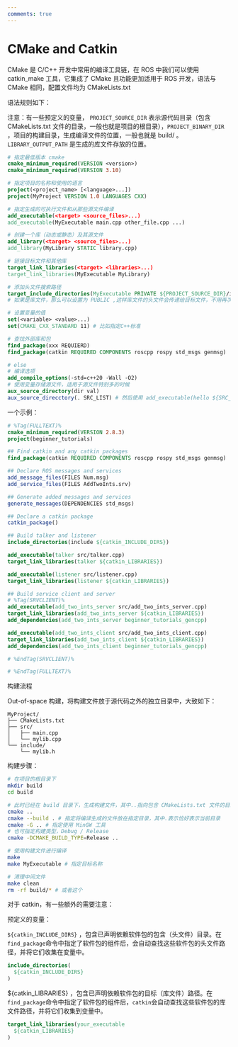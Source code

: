 ```yaml
---
comments: true
---
```


# CMake and Catkin

CMake 是 C/C++ 开发中常用的编译工具链，在 ROS 中我们可以使用 catkin_make 工具，它集成了 CMake 且功能更加适用于 ROS 开发，语法与 CMake 相同，配置文件均为 CMakeLists.txt

语法规则如下：

注意：有一些预定义的变量， `PROJECT_SOURCE_DIR` 表示源代码目录（包含 CMakeLists.txt 文件的目录，一般也就是项目的根目录），`PROJECT_BINARY_DIR` ，项目的构建目录，生成编译文件的位置，一般也就是 build/ 。`LIBRARY_OUTPUT_PATH` 是生成的库文件存放的位置。

```cmake
# 指定最低版本 cmake
cmake_minimum_required(VERSION <version>)
cmake_minimum_required(VERSION 3.10)

# 指定项目的名称和使用的语言
project(<project_name> [<language>...])
project(MyProject VERSION 1.0 LANGUAGES CXX)

# 指定生成的可执行文件和从那些源文件编译
add_executable(<target> <source_files>...)
add_executable(MyExecutable main.cpp other_file.cpp ...)

# 创建一个库（动态或静态）及其源文件
add_library(<target> <source_files>...)
add_library(MyLibrary STATIC library.cpp)

# 链接目标文件和其他库
target_link_libraries(<target> <libraries>...)
target_link_libraries(MyExecutable MyLibrary)

# 添加头文件搜索路径
target_include_directories(MyExecutable PRIVATE ${PROJECT_SOURCE_DIR}/include)
# 如果是库文件，那么可以设置为 PUBLIC ,这样库文件的头文件会传递给目标文件，不用再次添加

# 设置变量的值
set(<variable> <value>...)
set(CMAKE_CXX_STANDARD 11) # 比如指定C++标准

# 查找外部库和包
find_package(xxx REQUIERD)
find_package(catkin REQUIRED COMPONENTS roscpp rospy std_msgs genmsg)

# else
# 编译选项
add_compile_options(-std=c++20 -Wall -O2)
# 使用变量存储源文件，适用于源文件特别多的时候
aux_source_directory(dir val)
aux_source_direcctory(. SRC_LIST) # 然后使用 add_executable(hello ${SRC_LIST})
```

一个示例：

```cmake
# %Tag(FULLTEXT)%
cmake_minimum_required(VERSION 2.8.3)
project(beginner_tutorials)

## Find catkin and any catkin packages
find_package(catkin REQUIRED COMPONENTS roscpp rospy std_msgs genmsg)

## Declare ROS messages and services
add_message_files(FILES Num.msg)
add_service_files(FILES AddTwoInts.srv)

## Generate added messages and services
generate_messages(DEPENDENCIES std_msgs)

## Declare a catkin package
catkin_package()

## Build talker and listener
include_directories(include ${catkin_INCLUDE_DIRS})

add_executable(talker src/talker.cpp)
target_link_libraries(talker ${catkin_LIBRARIES})

add_executable(listener src/listener.cpp)
target_link_libraries(listener ${catkin_LIBRARIES})

## Build service client and server
# %Tag(SRVCLIENT)%
add_executable(add_two_ints_server src/add_two_ints_server.cpp)
target_link_libraries(add_two_ints_server ${catkin_LIBRARIES})
add_dependencies(add_two_ints_server beginner_tutorials_gencpp)

add_executable(add_two_ints_client src/add_two_ints_client.cpp)
target_link_libraries(add_two_ints_client ${catkin_LIBRARIES})
add_dependencies(add_two_ints_client beginner_tutorials_gencpp)

# %EndTag(SRVCLIENT)%

# %EndTag(FULLTEXT)%
```

构建流程

Out-of-space 构建，将构建文件放于源代码之外的独立目录中，大致如下：

```text
MyProject/
├── CMakeLists.txt
├── src/
│   ├── main.cpp
│   └── mylib.cpp
└── include/
    └── mylib.h
```

构建步骤：

```bash
# 在项目的根目录下
mkdir build
cd build

# 此时已经在 build 目录下，生成构建文件，其中..指向包含 CMakeLists.txt 文件的目录（称为源代码目录，但非彼“源代码”）
cmake ..
cmake --build . # 指定将编译生成的文件放在指定目录，其中.表示恰好表示当前目录
cmake -G .. # 指定使用 MinGW 工具
# 也可指定构建类型，Debug / Release
cmake -DCMAKE_BUILD_TYPE=Release ..

# 使用构建文件进行编译
make
make MyExecutable # 指定目标名称

# 清理中间文件
make clean
rm -rf build/* # 或者这个
```

对于 catkin，有一些额外的需要注意：

预定义的变量：

`${catkin_INCLUDE_DIRS}` ，包含已声明依赖软件包的包含（头文件）目录。在`find_package`命令中指定了软件包的组件后，会自动查找这些软件包的头文件路径，并将它们收集在变量中。

```cmake
include_directories(
  ${catkin_INCLUDE_DIRS}
)
```

${catkin_LIBRARIES} ，包含已声明依赖软件包的目标（库文件）路径。在`find_package`命令中指定了软件包的组件后，`catkin`会自动查找这些软件包的库文件路径，并将它们收集到变量中。

```cmake
target_link_libraries(your_executable
  ${catkin_LIBRARIES}
)
```
